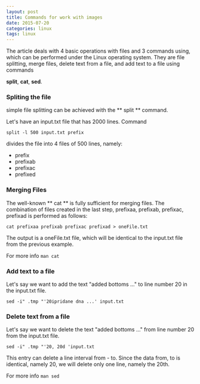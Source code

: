 ```yaml
---
layout: post
title: Commands for work with images
date: 2015-07-20
categories: linux
tags: linux
---
```


The article deals with 4 basic operations with files and 3 commands using,
which can be performed under the Linux operating system. They are file splitting,
merge files, delete text from a file, and add text to a file using commands

**split**, **cat**, **sed**.

### Spliting the file

simple file splitting can be achieved with the ** split ** command.

Let's have an input.txt file that has 2000 lines. Command

`split -l 500 input.txt prefix`

divides the file into 4 files of 500 lines, namely:

- prefix
- prefixab
- prefixac
- prefixed


### Merging Files

The well-known ** cat ** is fully sufficient for merging files.
The combination of files created in the last step, prefixaa, prefixab, prefixac,
prefixad is performed as follows:

`cat prefixaa prefixab prefixac prefixad > oneFile.txt`

The output is a oneFile.txt file, which will be identical to the input.txt file from the previous example.


For more info `man cat`

### Add text to a file

Let's say we want to add the text "added bottoms ..." to line number 20 in the input.txt file.

`sed -i" .tmp "'20ipridane dna ...' input.txt`


### Delete text from a file

Let's say we want to delete the text "added bottoms ..." from line number 20 from the input.txt file.

`sed -i" .tmp "'20, 20d 'input.txt`

This entry can delete a line interval from - to. Since the data from, to is identical, namely 20, we will delete only one line, namely the 20th.

For more info `man sed`
